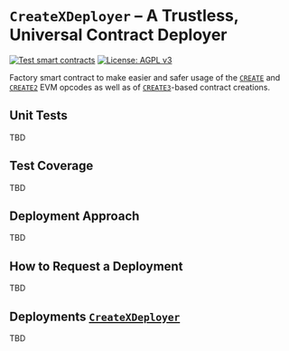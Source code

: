 # `CreateXDeployer` – A Trustless, Universal Contract Deployer

[![Test smart contracts](https://github.com/pcaversaccio/createx-deployer/actions/workflows/test-contracts.yml/badge.svg)](https://github.com/pcaversaccio/createx-deployer/actions/workflows/test-contracts.yml)
[![License: AGPL v3](https://img.shields.io/badge/License-AGPL_v3-blue.svg)](https://www.gnu.org/licenses/agpl-3.0)

Factory smart contract to make easier and safer usage of the [`CREATE`](https://www.evm.codes/#f0?fork=shanghai) and [`CREATE2`](https://www.evm.codes/#f5?fork=shanghai) EVM opcodes as well as of [`CREATE3`](https://github.com/ethereum/EIPs/pull/3171)-based contract creations.

## Unit Tests

TBD

## Test Coverage

TBD

## Deployment Approach

TBD

## How to Request a Deployment

TBD

## Deployments [`CreateXDeployer`](./src/CreateXDeployer.sol)

TBD
